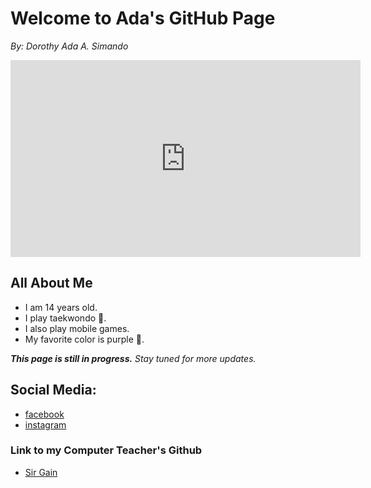 # Welcome to Ada's GitHub Page
_By: Dorothy Ada A. Simando_


<iframe width="560" height="315" src="https://www.youtube.com/embed/z0QJWWfTKuA" title="YouTube video player" frameborder="0" allow="accelerometer; autoplay; clipboard-write; encrypted-media; gyroscope; picture-in-picture" allowfullscreen></iframe>

## All About Me

 - I am 14 years old.
 - I play taekwondo	🥋.
 - I also play mobile games.
 - My favorite color is purple 💜.


_**This page is still in progress.** Stay tuned for more updates._




## Social Media:

- [facebook](https://www.facebook.com/dorothy.dora1512/)
- [instagram](https://www.instagram.com/doraaaa.___/)


### Link to my Computer Teacher's Github
- [Sir Gain](https://641n.github.io/)


